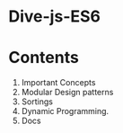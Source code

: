 # Dive-js-ES6


# Contents

1. Important Concepts
2. Modular Design patterns
3. Sortings
4. Dynamic Programming.
5. Docs
